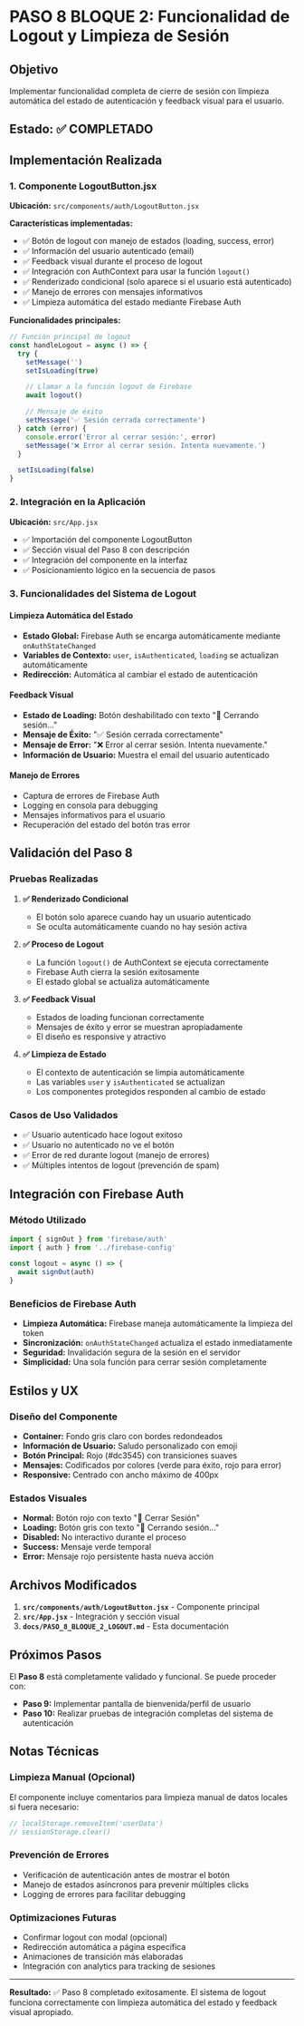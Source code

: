 # PASO 8 BLOQUE 2: Funcionalidad de Logout y Limpieza de Sesión

## Objetivo

Implementar funcionalidad completa de cierre de sesión con limpieza automática del estado de autenticación y feedback visual para el usuario.

## Estado: ✅ COMPLETADO

## Implementación Realizada

### 1. Componente LogoutButton.jsx

**Ubicación:** `src/components/auth/LogoutButton.jsx`

**Características implementadas:**

- ✅ Botón de logout con manejo de estados (loading, success, error)
- ✅ Información del usuario autenticado (email)
- ✅ Feedback visual durante el proceso de logout
- ✅ Integración con AuthContext para usar la función `logout()`
- ✅ Renderizado condicional (solo aparece si el usuario está autenticado)
- ✅ Manejo de errores con mensajes informativos
- ✅ Limpieza automática del estado mediante Firebase Auth

**Funcionalidades principales:**

```jsx
// Función principal de logout
const handleLogout = async () => {
  try {
    setMessage('')
    setIsLoading(true)

    // Llamar a la función logout de Firebase
    await logout()

    // Mensaje de éxito
    setMessage('✅ Sesión cerrada correctamente')
  } catch (error) {
    console.error('Error al cerrar sesión:', error)
    setMessage('❌ Error al cerrar sesión. Intenta nuevamente.')
  }

  setIsLoading(false)
}
```

### 2. Integración en la Aplicación

**Ubicación:** `src/App.jsx`

- ✅ Importación del componente LogoutButton
- ✅ Sección visual del Paso 8 con descripción
- ✅ Integración del componente en la interfaz
- ✅ Posicionamiento lógico en la secuencia de pasos

### 3. Funcionalidades del Sistema de Logout

#### Limpieza Automática del Estado

- **Estado Global:** Firebase Auth se encarga automáticamente mediante `onAuthStateChanged`
- **Variables de Contexto:** `user`, `isAuthenticated`, `loading` se actualizan automáticamente
- **Redirección:** Automática al cambiar el estado de autenticación

#### Feedback Visual

- **Estado de Loading:** Botón deshabilitado con texto "🔄 Cerrando sesión..."
- **Mensaje de Éxito:** "✅ Sesión cerrada correctamente"
- **Mensaje de Error:** "❌ Error al cerrar sesión. Intenta nuevamente."
- **Información de Usuario:** Muestra el email del usuario autenticado

#### Manejo de Errores

- Captura de errores de Firebase Auth
- Logging en consola para debugging
- Mensajes informativos para el usuario
- Recuperación del estado del botón tras error

## Validación del Paso 8

### Pruebas Realizadas

1. **✅ Renderizado Condicional**
   - El botón solo aparece cuando hay un usuario autenticado
   - Se oculta automáticamente cuando no hay sesión activa

2. **✅ Proceso de Logout**
   - La función `logout()` de AuthContext se ejecuta correctamente
   - Firebase Auth cierra la sesión exitosamente
   - El estado global se actualiza automáticamente

3. **✅ Feedback Visual**
   - Estados de loading funcionan correctamente
   - Mensajes de éxito y error se muestran apropiadamente
   - El diseño es responsive y atractivo

4. **✅ Limpieza de Estado**
   - El contexto de autenticación se limpia automáticamente
   - Las variables `user` y `isAuthenticated` se actualizan
   - Los componentes protegidos responden al cambio de estado

### Casos de Uso Validados

- ✅ Usuario autenticado hace logout exitoso
- ✅ Usuario no autenticado no ve el botón
- ✅ Error de red durante logout (manejo de errores)
- ✅ Múltiples intentos de logout (prevención de spam)

## Integración con Firebase Auth

### Método Utilizado

```jsx
import { signOut } from 'firebase/auth'
import { auth } from '../firebase-config'

const logout = async () => {
  await signOut(auth)
}
```

### Beneficios de Firebase Auth

- **Limpieza Automática:** Firebase maneja automáticamente la limpieza del token
- **Sincronización:** `onAuthStateChanged` actualiza el estado inmediatamente
- **Seguridad:** Invalidación segura de la sesión en el servidor
- **Simplicidad:** Una sola función para cerrar sesión completamente

## Estilos y UX

### Diseño del Componente

- **Container:** Fondo gris claro con bordes redondeados
- **Información de Usuario:** Saludo personalizado con emoji
- **Botón Principal:** Rojo (#dc3545) con transiciones suaves
- **Mensajes:** Codificados por colores (verde para éxito, rojo para error)
- **Responsive:** Centrado con ancho máximo de 400px

### Estados Visuales

- **Normal:** Botón rojo con texto "🚪 Cerrar Sesión"
- **Loading:** Botón gris con texto "🔄 Cerrando sesión..."
- **Disabled:** No interactivo durante el proceso
- **Success:** Mensaje verde temporal
- **Error:** Mensaje rojo persistente hasta nueva acción

## Archivos Modificados

1. **`src/components/auth/LogoutButton.jsx`** - Componente principal
2. **`src/App.jsx`** - Integración y sección visual
3. **`docs/PASO_8_BLOQUE_2_LOGOUT.md`** - Esta documentación

## Próximos Pasos

El **Paso 8** está completamente validado y funcional. Se puede proceder con:

- **Paso 9:** Implementar pantalla de bienvenida/perfil de usuario
- **Paso 10:** Realizar pruebas de integración completas del sistema de autenticación

## Notas Técnicas

### Limpieza Manual (Opcional)

El componente incluye comentarios para limpieza manual de datos locales si fuera necesario:

```jsx
// localStorage.removeItem('userData')
// sessionStorage.clear()
```

### Prevención de Errores

- Verificación de autenticación antes de mostrar el botón
- Manejo de estados asíncronos para prevenir múltiples clicks
- Logging de errores para facilitar debugging

### Optimizaciones Futuras

- Confirmar logout con modal (opcional)
- Redirección automática a página específica
- Animaciones de transición más elaboradas
- Integración con analytics para tracking de sesiones

---

**Resultado:** ✅ Paso 8 completado exitosamente. El sistema de logout funciona correctamente con limpieza automática del estado y feedback visual apropiado.
